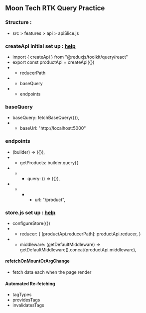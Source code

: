 ## Moon Tech RTK Query Practice

### Structure :

- src > features > api > apiSlice.js

### createApi initial set up : [help](https://redux-toolkit.js.org/tutorials/rtk-query#create-an-api-service)

- import { createApi } from "@reduxjs/toolkit/query/react"
- export const productApi = createApi({})
- - reducerPath
- - baseQuery
- - endpoints

### baseQuery

- baseQuery: fetchBaseQuery({}),
- - baseUrl: "http://localhost:5000"

### endpoints

- (builder) => ({}),
- - getProducts: builder.query({
- - - query: () => ({}),
- - - - url: "/product",

### store.js set up : [help](https://redux-toolkit.js.org/tutorials/rtk-query#add-the-service-to-your-store)

- configureStore({})
- - reducer: { [productApi.reducerPath]: productApi.reducer, }
- - middleware: (getDefaultMiddleware) => getDefaultMiddleware().concat(productApi.middleware),

#### refetchOnMountOrArgChange

- fetch data each when the page render

#### Automated Re-fetching

- tagTypes
- providesTags
- invalidatesTags
